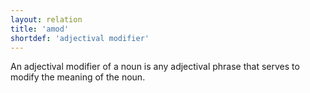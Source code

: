 ```yaml
---
layout: relation
title: 'amod'
shortdef: 'adjectival modifier'
---
```


An adjectival modifier of a noun is any adjectival phrase that serves to modify the meaning of the noun.
<!-- Interlanguage links updated Út zář 29 20:31:42 CEST 2020 -->
